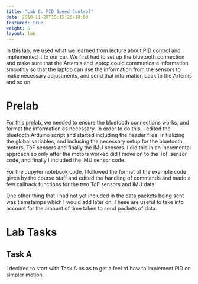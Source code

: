 ```yaml
---
title: "Lab 6: PID Speed Control"
date: 2018-11-28T15:15:26+10:00
featured: true
weight: 6
layout: lab
---
```


In this lab, we used what we learned from lecture about PID control and implemented it to our car. We first had to set up the bluetooth connection and make sure that the Artemis and laptop could communicate information smoothly so that the laptop can use the information from the sensors to make necessary adjustments, and send that information back to the Artemis and so on.

# Prelab

For this prelab, we needed to ensure the bluetooth connections works, and format the information as necessary. In order to do this, I edited the bluetooth Arduino script and started including the header files, initializing the global variables, and inclusing the necessary setup for the bluetooth, motors, ToF sensors and finally the IMU sensors. I did this in an incremental approach so only after the motors worked did I move on to the ToF sensor code, and finally I included the IMU sensor code.

<style type="text/css">
  .gist {width:750px !important;}
  .gist-file
  .gist-data {max-height: 500px;max-width: 750px;}
</style>

<script src="https://gist.github.com/anyafp/0e19027ef9ffa50bdc6c0e74cade2ebf.js"></script>

For the Jupyter notebook code, I followed the format of the example code given by the course staff and edited the handling of commands and made a few callback functions for the two ToF sensors and IMU data.

<style type="text/css">
  .gist {width:750px !important;}
  .gist-file
  .gist-data {max-height: 500px;max-width: 750px;}
</style>

<script src="https://gist.github.com/anyafp/16fb1dc93ca3e398f863e43fefa838ca.js"></script>

One other thing that I had not yet included in the data packets being sent was tiemstamps which I would add later on. These are useful to take into account for the amount of time taken to send packets of data.

# Lab Tasks

## Task A

I decided to start with Task A os as to get a feel of how to implement PID on simpler motion.
